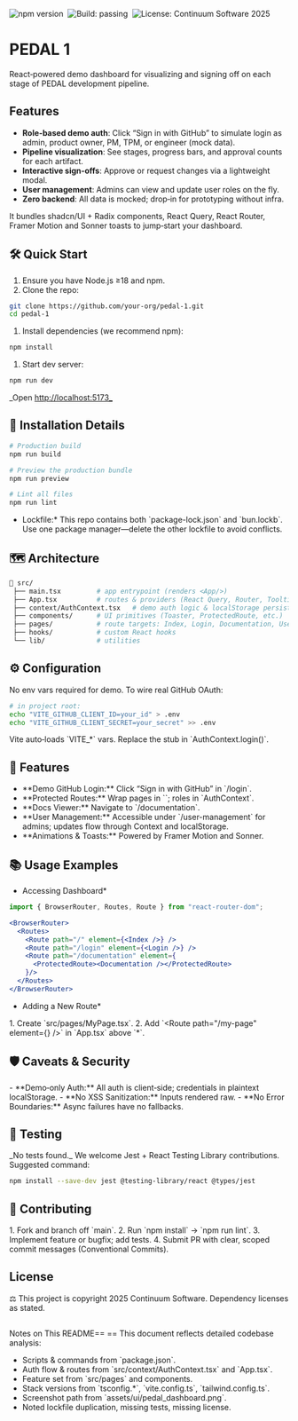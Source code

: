
<img src="https://img.shields.io/npm/v/vite_react_shadcn_ts" alt="npm version" />&nbsp;&nbsp;<img src="https://img.shields.io/badge/Build-passing-brightgreen.svg" alt="Build: passing" />&nbsp;&nbsp;<img src="https://img.shields.io/badge/License-2025_Continuum_Software-blue.svg" alt="License: Continuum Software 2025" />

# PEDAL 1

React‑powered demo dashboard for visualizing and signing off on each stage of PEDAL development pipeline. 

## Features

- **Role‑based demo auth**: Click “Sign in with GitHub” to simulate
  login as admin, product owner, PM, TPM, or engineer (mock data).
- **Pipeline visualization**: See stages, progress bars, and approval
  counts for each artifact.
- **Interactive sign‑offs**: Approve or request changes via a
  lightweight modal.
- **User management**: Admins can view and update user roles on the fly.
- **Zero backend**: All data is mocked; drop‑in for prototyping without
  infra.

It bundles shadcn/UI + Radix components, React Query, React Router,
Framer Motion and Sonner toasts to jump‑start your dashboard.

## 🛠️ Quick Start

1.  Ensure you have Node.js ≥18 and npm.
2.  Clone the repo:

``` bash
git clone https://github.com/your‑org/pedal‑1.git
cd pedal‑1
```

1.  Install dependencies (we recommend npm):

``` bash
npm install
```

1.  Start dev server:

``` bash
npm run dev
```

\_Open [http://localhost:5173\_](http://localhost:5173_)

## 🔧 Installation Details

``` bash
# Production build
npm run build

# Preview the production bundle
npm run preview

# Lint all files
npm run lint
```

- Lockfile:\* This repo contains both \`package-lock.json\` and
  \`bun.lockb\`. Use one package manager—delete the other lockfile to
  avoid conflicts.

## 🗺️ Architecture

``` bash
📁 src/
 ├── main.tsx         # app entrypoint (renders <App/>)
 ├── App.tsx          # routes & providers (React Query, Router, Tooltip, Auth)
 ├── context/AuthContext.tsx   # demo auth logic & localStorage persistence
 ├── components/      # UI primitives (Toaster, ProtectedRoute, etc.)
 ├── pages/           # route targets: Index, Login, Documentation, UserManagement, Unauthorized, NotFound
 ├── hooks/           # custom React hooks
 └── lib/             # utilities
```

## ⚙️ Configuration

No env vars required for demo. To wire real GitHub OAuth:

``` bash
# in project root:
echo "VITE_GITHUB_CLIENT_ID=your_id" > .env
echo "VITE_GITHUB_CLIENT_SECRET=your_secret" >> .env
```

Vite auto‑loads \`VITE\_\*\` vars. Replace the stub in
\`AuthContext.login()\`.

## 🧩 Features

- \*\*Demo GitHub Login:\*\* Click “Sign in with GitHub” in \`/login\`.
- \*\*Protected Routes:\*\* Wrap pages in \`<ProtectedRoute>\`; roles in
  \`AuthContext\`.
- \*\*Docs Viewer:\*\* Navigate to \`/documentation\`.
- \*\*User Management:\*\* Accessible under \`/user-management\` for
  admins; updates flow through Context and localStorage.
- \*\*Animations & Toasts:\*\* Powered by Framer Motion and Sonner.

## 📚 Usage Examples

- Accessing Dashboard\*

``` jsx
import { BrowserRouter, Routes, Route } from "react-router-dom";

<BrowserRouter>
  <Routes>
    <Route path="/" element={<Index />} />
    <Route path="/login" element={<Login />} />
    <Route path="/documentation" element={
      <ProtectedRoute><Documentation /></ProtectedRoute>
    }/>
  </Routes>
</BrowserRouter>
```

- Adding a New Route\*

1\. Create \`src/pages/MyPage.tsx\`. 2. Add
\`<Route path="/my-page" element={<MyPage />} /\>\` in \`App.tsx\` above
\`\*\`.

## 🛡️ Caveats & Security

\- \*\*Demo‑only Auth:\*\* All auth is client‑side; credentials in
plaintext localStorage. - \*\*No XSS Sanitization:\*\* Inputs rendered
raw. - \*\*No Error Boundaries:\*\* Async failures have no fallbacks.

## 🧪 Testing

\_No tests found.\_ We welcome Jest + React Testing Library
contributions. Suggested command:

``` bash
npm install --save-dev jest @testing-library/react @types/jest
```

## 🤝 Contributing

1\. Fork and branch off \`main\`. 2. Run \`npm install\` → \`npm run
lint\`. 3. Implement feature or bugfix; add tests. 4. Submit PR with
clear, scoped commit messages (Conventional Commits).

## License

⚖️ This project is copyright 2025 Continuum Software. Dependency licenses as stated. 

## 

Notes on This README== == This document reflects detailed codebase
analysis:

- Scripts & commands from \`package.json\`.
- Auth flow & routes from \`src/context/AuthContext.tsx\` and
  \`App.tsx\`.
- Feature set from \`src/pages\` and components.
- Stack versions from \`tsconfig.\*\`, \`vite.config.ts\`,
  \`tailwind.config.ts\`.
- Screenshot path from \`assets/ui/pedal_dashboard.png\`.
- Noted lockfile duplication, missing tests, missing license.
